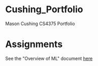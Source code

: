 # Cushing_Portfolio
 Mason Cushing CS4375 Portfolio
 
# Assignments
 See the "Overview of ML" document [here](Overview_Of_ML.pdf)

